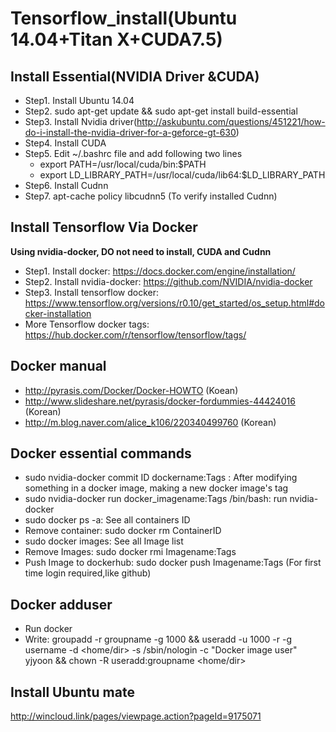 # Tensorflow_install(Ubuntu 14.04+Titan X+CUDA7.5)

## Install Essential(NVIDIA Driver &CUDA)
 - Step1. Install Ubuntu 14.04
 - Step2. sudo apt-get update && sudo apt-get install build-essential
 - Step3. Install Nvidia driver(http://askubuntu.com/questions/451221/how-do-i-install-the-nvidia-driver-for-a-geforce-gt-630)
 - Step4. Install CUDA
 - Step5. Edit ~/.bashrc file and add following two lines
 	* export PATH=/usr/local/cuda/bin:$PATH
 	* export LD_LIBRARY_PATH=/usr/local/cuda/lib64:$LD_LIBRARY_PATH
 - Step6. Install Cudnn
 - Step7. apt-cache policy libcudnn5 (To verify installed Cudnn)
 
## Install Tensorflow Via Docker
**Using nvidia-docker, DO not need to install, CUDA  and Cudnn** 
 - Step1. Install docker: https://docs.docker.com/engine/installation/
 - Step2. Install nvidia-docker: https://github.com/NVIDIA/nvidia-docker
 - Step3. Install tensorflow docker: https://www.tensorflow.org/versions/r0.10/get_started/os_setup.html#docker-installation 
 - More Tensorflow docker tags: https://hub.docker.com/r/tensorflow/tensorflow/tags/

## Docker manual
 - http://pyrasis.com/Docker/Docker-HOWTO (Koean)
 - http://www.slideshare.net/pyrasis/docker-fordummies-44424016 (Korean)
 - http://m.blog.naver.com/alice_k106/220340499760 (Korean)
 
## Docker essential commands  
 - sudo nvidia-docker commit ID dockername:Tags : After modifying something in a docker image, making a new docker image's tag
 - sudo nvidia-docker run docker_imagename:Tags /bin/bash: run nvidia-docker
 - sudo docker ps -a: See all containers ID 
 - Remove container: sudo docker rm ContainerID
 - sudo docker images: See all Image list
 - Remove Images: sudo docker rmi Imagename:Tags
 - Push Image to dockerhub: sudo docker push Imagename:Tags (For first time login required,like github)
 
## Docker adduser 
 - Run docker 
 - Write: groupadd -r groupname -g 1000 && useradd -u 1000 -r -g username -d <home/dir> -s /sbin/nologin -c "Docker image user" yjyoon && chown -R useradd:groupname <home/dir>

## Install Ubuntu mate 
 http://wincloud.link/pages/viewpage.action?pageId=9175071
 
  
 

